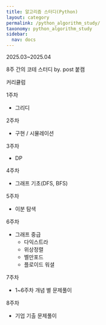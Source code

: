 ```yaml
---
title: 알고리즘 스터디(Python)
layout: category
permalink: /python_algorithm_study/
taxonomy: python_algorithm_study
sidebar:
  nav: docs
---
```

2025.03~2025.04

8주 간의 코테 스터디 by. post 붙캠

커리큘럼

1주차
- 그리디

2주차
- 구현 / 시뮬레이션

3주차
- DP

4주차
- 그래프 기초(DFS, BFS)

5주차
- 이분 탐색

6주차
- 그래프 중급
	- 다익스트라
	- 위상정렬
	- 벨만포드
	- 플로이드 워셜

7주차
- 1~6주차 개념 별 문제풀이

8주차
- 기업 기출 문제풀이